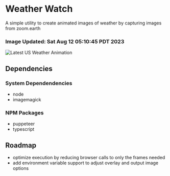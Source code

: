 # Weather Watch

A simple utility to create animated images of weather by capturing images from zoom.earth

### Image Updated: Sat Aug 12 05:10:45 PDT 2023

![Latest US Weather Animation](animations/2023-08-12.webp)

## Dependencies
### System Dependendencies
* node
* imagemagick
### NPM Packages
* puppeteer
* typescript

## Roadmap
* optimize execution by reducing browser calls to only the frames needed
* add environment variable support to adjust overlay and output image options
